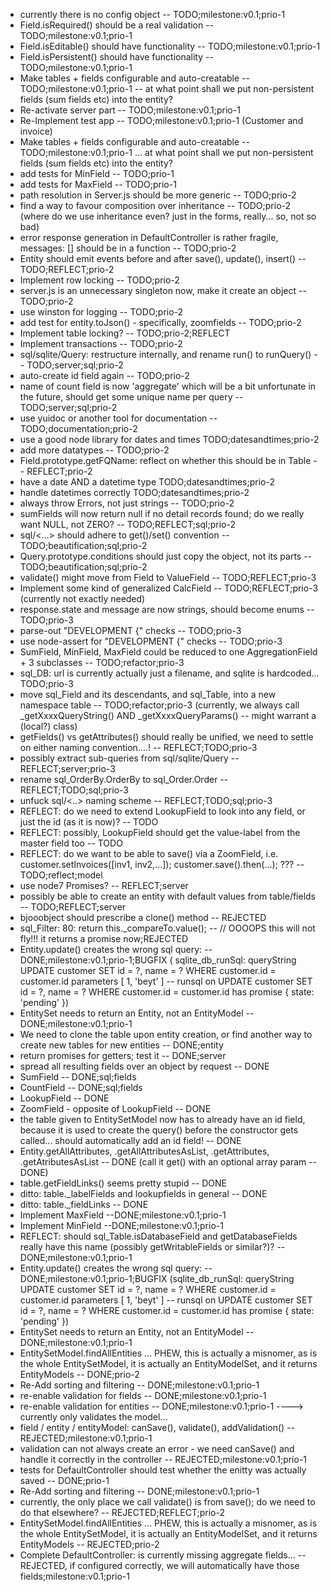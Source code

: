 * currently there is no config object -- TODO;milestone:v0.1;prio-1
* Field.isRequired() should be a real validation -- TODO;milestone:v0.1;prio-1
* Field.isEditable() should have functionality -- TODO;milestone:v0.1;prio-1
* Field.isPersistent() should have functionality -- TODO;milestone:v0.1;prio-1
* Make tables + fields configurable and auto-creatable -- TODO;milestone:v0.1;prio-1 -- at what point shall we put non-persistent fields (sum fields etc) into the entity?
* Re-activate server part -- TODO;milestone:v0.1;prio-1
* Re-Implement test app -- TODO;milestone:v0.1;prio-1 (Customer and invoice)
* Make tables + fields configurable and auto-creatable -- TODO;milestone:v0.1;prio-1 ... at what point shall we put non-persistent fields (sum fields etc) into the entity?
* add tests for MinField -- TODO;prio-1
* add tests for MaxField -- TODO;prio-1
* path resolution in Server.js should be more generic -- TODO;prio-2
* find a way to favour composition over inheritance -- TODO;prio-2 (where do we use inheritance even? just in the forms, really... so, not so bad)
* error response generation in DefaultController is rather fragile, messages: [] should be in a function -- TODO;prio-2
* Entity should emit events before and after save(), update(), insert() -- TODO;REFLECT;prio-2
* Implement row locking -- TODO;prio-2
* server.js is an unnecessary singleton now, make it create an object -- TODO;prio-2
* use winston for logging -- TODO;prio-2
* add test for entity.toJson() - specifically, zoomfields -- TODO;prio-2
* Implement table locking? -- TODO;prio-2;REFLECT
* Implement transactions -- TODO;prio-2
* sql/sqlite/Query: restructure internally, and rename run() to runQuery() -- TODO;server;sql;prio-2
* auto-create id field again -- TODO;prio-2
* name of count field is now 'aggregate' which will be a bit unfortunate in the future, should get some unique name per query -- TODO;server;sql;prio-2
* use yuidoc or another tool for documentation -- TODO;documentation;prio-2
* use a good node library for dates and times TODO;datesandtimes;prio-2
* add more datatypes -- TODO;prio-2
* Field.prototype.getFQName: reflect on whether this should be in Table -- REFLECT;prio-2
* have a date AND a datetime type TODO;datesandtimes;prio-2
* handle datetimes correctly TODO;datesandtimes;prio-2
* always throw Errors, not just strings -- TODO;prio-2
* sumFields will now return null if no detail records found; do we really want NULL, not ZERO? -- TODO;REFLECT;sql;prio-2
* sql/<...> should adhere to get()/set() convention -- TODO;beautification;sql;prio-2
* Query.prototype.conditions should just copy the object, not its parts -- TODO;beautification;sql;prio-2
* validate() might move from Field to ValueField -- TODO;REFLECT;prio-3
* Implement some kind of generalized CalcField -- TODO;REFLECT;prio-3 (currently not exactly needed)
* response.state and message are now strings, should become enums -- TODO;prio-3
* parse-out "DEVELOPMENT {" checks -- TODO;prio-3
* use node-assert for "DEVELOPMENT {" checks -- TODO;prio-3
* SumField, MinField, MaxField could be reduced to one AggregationField + 3 subclasses -- TODO;refactor;prio-3
* sql_DB: url is currently actually just a filename, and sqlite is hardcoded... TODO;prio-3
* move sql\_Field and its descendants, and sql\_Table, into a new namespace table -- TODO;refactor;prio-3 (currently, we always call \_getXxxxQueryString() AND \_getXxxxQueryParams() -- might warrant a (local?) class)
* getFields() vs getAttributes() should really be unified, we need to settle on either naming convention....! -- REFLECT;TODO;prio-3
* possibly extract sub-queries from sql/sqlite/Query -- REFLECT;server;prio-3
* rename sql_OrderBy.OrderBy to sql_Order.Order -- REFLECT;TODO;sql;prio-3
* unfuck sql/<..> naming scheme -- REFLECT;TODO;sql;prio-3
* REFLECT: do we need to extend LookupField to look into any field, or just the id (as it is now)? -- TODO
* REFLECT: possibly, LookupField should get the value-label from the master field too -- TODO
* REFLECT: do we want to be able to save() via a ZoomField, i.e. customer.setInvoices([inv1, inv2,...]); customer.save().then(...); ??? -- TODO;reflect;model
* use node7 Promises? -- REFLECT;server
* possibly be able to create an entity with default values from table/fields -- TODO;REFLECT;server
* bjooobject should prescribe a clone() method -- REJECTED
* sql\_Filter: 80:  return this.\_compareTo.value(); -- // OOOOPS this will not fly!!! it returns a promise now;REJECTED
* Entity.update() creates the wrong sql query: -- DONE;milestone:v0.1;prio-1;BUGFIX ( sqlite_db_runSql: queryString UPDATE customer SET id = ?, name = ? WHERE customer.id = customer.id parameters [ 1, 'beyt' ] -- runsql on UPDATE customer SET id = ?, name = ? WHERE customer.id = customer.id has promise { state: 'pending' })
* EntitySet needs to return an Entity, not an EntityModel -- DONE;milestone:v0.1;prio-1
* We need to clone the table upon entity creation, or find another way to create new tables for new entities -- DONE;entity
* return promises for getters; test it -- DONE;server
* spread all resulting fields over an object by request -- DONE
* SumField  -- DONE;sql;fields
* CountField  -- DONE;sql;fields
* LookupField -- DONE
* ZoomField - opposite of LookupField -- DONE
* the table given to EntitySetModel now has to already have an id field, because it is used to create the query() before the constructor gets called... should automatically add an id field! -- DONE
* Entity.getAllAttributes, .getAllAttributesAsList, .getAttributes, .getAtributesAsList -- DONE (call it get() with an optional array param -- DONE)
* table.getFieldLinks() seems pretty stupid -- DONE
* ditto: table.\_labelFields and lookupfields in general -- DONE
* ditto: table.\_fieldLinks -- DONE
* Implement MaxField --DONE;milestone:v0.1;prio-1
* Implement MinField --DONE;milestone:v0.1;prio-1
* REFLECT: should sql_Table.isDatabaseField and getDatabaseFields really have this name (possibly getWritableFields or similar?)? -- DONE;milestone:v0.1;prio-1
* Entity.update() creates the wrong sql query: -- DONE;milestone:v0.1;prio-1;BUGFIX (sqlite_db_runSql: queryString UPDATE customer SET id = ?, name = ? WHERE customer.id = customer.id parameters [ 1, 'beyt' ] -- runsql on UPDATE customer SET id = ?, name = ? WHERE customer.id = customer.id has promise { state: 'pending' })
* EntitySet needs to return an Entity, not an EntityModel -- DONE;milestone:v0.1;prio-1
* EntitySetModel.findAllEntities ... PHEW, this is actually a misnomer, as is the whole EntitySetModel, it is actually an EntityModelSet, and it returns EntityModels -- DONE;prio-2
* Re-Add sorting and filtering -- DONE;milestone:v0.1;prio-1
* re-enable validation for fields -- DONE;milestone:v0.1;prio-1
* re-enable validation for entities -- DONE;milestone:v0.1;prio-1 ----> currently only validates the model...
* field / entity / entityModel: canSave(), validate(), addValidation() -- REJECTED;milestone:v0.1;prio-1
* validation can not always create an error - we need canSave() and handle it correctly in the controller -- REJECTED;milestone:v0.1;prio-1
* tests for DefaultController should test whether the enitty was actually saved -- DONE;prio-1
* Re-Add sorting and filtering -- DONE;milestone:v0.1;prio-1
* currently, the only place we call validate() is from save(); do we need to do that elsewhere? -- REJECTED;REFLECT;prio-2
* EntitySetModel.findAllEntities ... PHEW, this is actually a misnomer, as is the whole EntitySetModel, it is actually an EntityModelSet, and it returns EntityModels -- REJECTED;prio-2
* Complete DefaultController: is currently missing aggregate fields... -- REJECTED, if configured correctly, we will automatically have those fields;milestone:v0.1;prio-1
